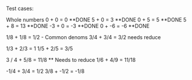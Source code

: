 

Test cases:

Whole numbers
 0  +  0  =   0  **DONE
 5  +  0  =   3  **DONE
 0  +  5  =   5  **DONE
 5  +  8 =   13  **DONE
-3  +  0  =  -3  **DONE
 0  + -6  =  -6  **DONE


 1/8 + 1/8 = 1/2 - Common denoms
 3/4 + 3/4 = 3/2 needs reduce

 1/3 + 2/3  = 1
 1/5 + 2/5 = 3/5

 3 / 4 + 5/8 = 11/8 ** Needs to reduce
 1/6 + 4/9 = 11/18

 -1/4 + 3/4 = 1/2
 3/8 + -1/2 = -1/8
 
  